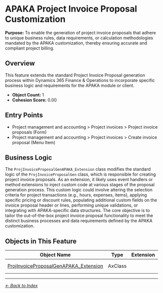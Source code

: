 # APAKA Project Invoice Proposal Customization

**Purpose:** To enable the generation of project invoice proposals that adhere to unique business rules, data requirements, or calculation methodologies mandated by the APAKA customization, thereby ensuring accurate and compliant project billing.

## Overview

This feature extends the standard Project Invoice Proposal generation process within Dynamics 365 Finance & Operations to incorporate specific business logic and requirements for the APAKA module or client.

- **Object Count:** 1
- **Cohesion Score:** 0.00

## Entry Points

- Project management and accounting > Project invoices > Project invoice proposals (Form)
- Project management and accounting > Project invoices > Create invoice proposal (Menu Item)

## Business Logic

The `ProjInvoiceProposalGenAPAKA_Extension` class modifies the standard logic of the `ProjInvoiceProposalGen` class, which is responsible for creating project invoice proposals. As an extension, it likely uses event handlers or method extensions to inject custom code at various stages of the proposal generation process. This custom logic could involve altering the selection criteria for project transactions (e.g., hours, expenses, items), applying specific pricing or discount rules, populating additional custom fields on the invoice proposal header or lines, performing unique validations, or integrating with APAKA-specific data structures. The core objective is to tailor the out-of-the-box project invoice proposal functionality to meet the distinct business processes and data requirements defined by the APAKA customization.

## Objects in This Feature

| Object Name | Type | Extension | Description |
|-------------|------|-----------|-------------|
| [ProjInvoiceProposalGenAPAKA_Extension](Objects/ProjInvoiceProposalGenAPAKA_Extension.md) | AxClass |  | <summary> This class <c>ProjInvoiceProposalGenA... |

---

*[← Back to Index](../../index.md)*

